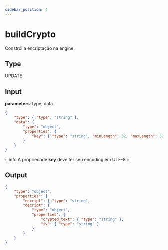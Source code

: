 ```yaml
---
sidebar_position: 4
---
```

# buildCrypto

Constrói a encriptação na engine.

## Type

UPDATE

## Input

**parameters**: type, data
``` json title=Schema
{
    "type": { "type": "string" },
    "data": { 
        "type": "object",
        "properties": {
            "key": { "type": "string", "minLength": 32, "maxLength": 32 }
        }
    }
}
```
:::info
A propriedade **key** deve ter seu encoding em UTF-8
:::

## Output
``` json title=Schema
{
    "type": "object",
    "properties": { 
        "encript": { "type": "string",
        "decript": {
            "type": "object",
            "properties": {
                "crypted_text": { "type": "string" },
                "iv": { "type": "string" }
            }
        }
    }
}
```